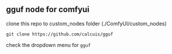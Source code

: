 ## gguf node for comfyui

clone this repo to custom_nodes folder (./ComfyUI/custom_nodes)
```
git clone https://github.com/calcuis/gguf
```
check the dropdown menu for `gguf`
